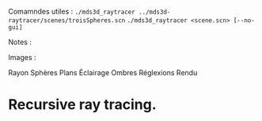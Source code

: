 Comamndes utiles : 
```./mds3d_raytracer ../mds3d-raytracer/scenes/troisSpheres.scn```
```./mds3d_raytracer <scene.scn> [--no-gui]```

Notes : 

Images : 


Rayon
Sphères 
Plans 
Éclairage
Ombres
Réglexions
Rendu

# Recursive ray tracing. 

 
